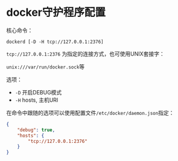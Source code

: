 # docker守护程序配置

核心命令：

```shell
dockerd [-D -H tcp://127.0.0.1:2376]
```

`tcp://127.0.0.1:2376` 为指定的连接方式，也可使用UNIX套接字：

`unix:///var/run/docker.sock`等

选项：

- `-D` 开启DEBUG模式
- `-H` hosts, 主机URI

在命令中跟随的选项可以使用配置文件`/etc/docker/daemon.json`指定：

```json
{
    "debug": true,
    "hosts": {
        "tcp://127.0.0.1:2376"
    }
}
```

